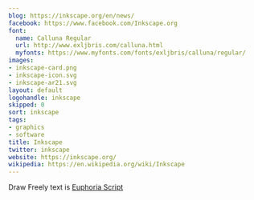 ```yaml
---
blog: https://inkscape.org/en/news/
facebook: https://www.facebook.com/Inkscape.org
font:
  name: Calluna Regular
  url: http://www.exljbris.com/calluna.html
  myfonts: https://www.myfonts.com/fonts/exljbris/calluna/regular/
images:
- inkscape-card.png
- inkscape-icon.svg
- inkscape-ar21.svg
layout: default
logohandle: inkscape
skipped: 0
sort: inkscape
tags:
- graphics
- software
title: Inkscape
twitter: inkscape
website: https://inkscape.org/
wikipedia: https://en.wikipedia.org/wiki/Inkscape
---
```


Draw Freely text is [Euphoria Script](https://fonts.google.com/specimen/Euphoria+Script)
